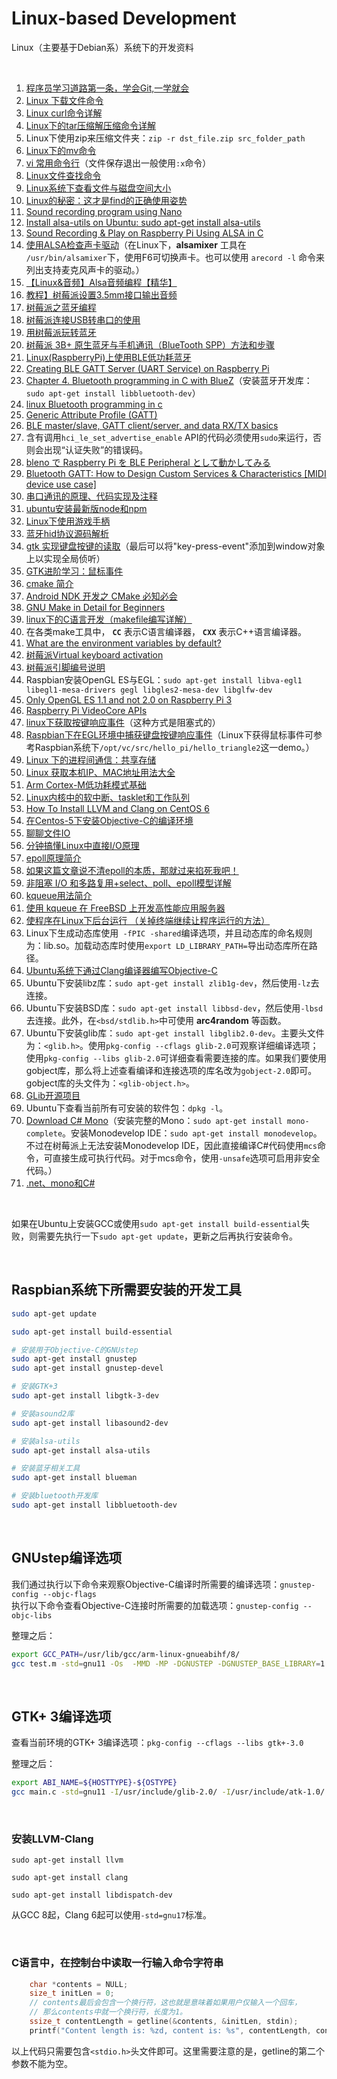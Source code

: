 # Linux-based Development
Linux（主要基于Debian系）系统下的开发资料

<br />

1. [程序员学习道路第一条，学会Git,一学就会](https://www.toutiao.com/a6694015880218542606)
1. [Linux 下载文件命令](https://blog.csdn.net/hitabc141592/article/details/7561239)
1. [Linux curl命令详解](https://www.cnblogs.com/duhuo/p/5695256.html)
1. [Linux下的tar压缩解压缩命令详解](https://www.cnblogs.com/qq78292959/archive/2011/07/06/2099427.html)
1. Linux下使用zip来压缩文件夹：`zip -r dst_file.zip src_folder_path`
1. [Linux下的mv命令](https://www.cnblogs.com/peida/archive/2012/10/27/2743022.html)
1. [vi 常用命令行](https://www.cnblogs.com/sunormoon/archive/2012/02/10/2345326.html)（文件保存退出一般使用`:x`命令）
1. [Linux文件查找命令](https://blog.csdn.net/qq_27517377/article/details/78870293)
1. [Linux系统下查看文件与磁盘空间大小](https://www.cnblogs.com/adolfmc/archive/2013/02/16/2913801.html)
1. [Linux的秘密：这才是find的正确使用姿势](https://www.toutiao.com/i6549496730935624195/)
1. [Sound recording program using Nano](https://raspberrypi.stackexchange.com/questions/15018/sound-recording-program-using-nano)
1. [Install alsa-utils on Ubuntu: sudo apt-get install alsa-utils](https://www.devmanuals.net/install/ubuntu/ubuntu-12-04-lts-precise-pangolin/install-alsa-utils.html)
1. [Sound Recording & Play on Raspberry Pi Using ALSA in C](https://stackoverflow.com/questions/38615396/sound-recording-play-on-raspberry-pi-using-alsa-in-c)
1. [使用ALSA检查声卡驱动](https://www.alsa-project.org/wiki/SoundcardTesting)（在Linux下，**alsamixer** 工具在 `/usr/bin/alsamixer`下，使用F6可切换声卡。也可以使用 `arecord -l` 命令来列出支持麦克风声卡的驱动。）
1. [【Linux&音频】Alsa音频编程【精华】](https://www.cnblogs.com/lifan3a/articles/5481993.html)
1. [教程】树莓派设置3.5mm接口输出音频](https://www.jianshu.com/p/674145fe98fa)
1. [树莓派之蓝牙编程](https://blog.csdn.net/qq_25005909/article/details/77512903)
1. [树莓派连接USB转串口的使用](https://blog.csdn.net/fhqlongteng/article/details/80417028)
1. [用树莓派玩转蓝牙](https://www.cnblogs.com/vamei/p/6753531.html)
1. [树莓派 3B+ 原生蓝牙与手机通讯（BlueTooth SPP）方法和步骤](https://blog.csdn.net/wanyeye/article/details/52909869)
1. [Linux(RaspberryPi)上使用BLE低功耗蓝牙](https://blog.csdn.net/qq_33433070/article/details/78668105)
1. [Creating BLE GATT Server (UART Service) on Raspberry Pi](https://scribles.net/creating-ble-gatt-server-uart-service-on-raspberry-pi/)
1. [Chapter 4. Bluetooth programming in C with BlueZ](https://people.csail.mit.edu/albert/bluez-intro/c404.html)（安装蓝牙开发库：`sudo apt-get install libbluetooth-dev`）
1.  [linux Bluetooth programming in c](https://stackoverflow.com/questions/11408609/linux-bluetooth-programming-in-c)
1. [Generic Attribute Profile (GATT)](http://dev.ti.com/tirex/content/simplelink_cc2640r2_sdk_1_40_00_45/docs/blestack/ble_user_guide/html/ble-stack-3.x/gatt.html)
1. [BLE master/slave, GATT client/server, and data RX/TX basics](https://www.silabs.com/community/wireless/bluetooth/knowledge-base.entry.html/2015/08/06/_reference_ble_mas-gviy)
1. 含有调用`hci_le_set_advertise_enable` API的代码必须使用`sudo`来运行，否则会出现“认证失败”的错误码。
1. [bleno で Raspberry Pi を BLE Peripheral として動かしてみる](https://qiita.com/comachi/items/c494e0d6c6d1775a3748)
1. [Bluetooth GATT: How to Design Custom Services & Characteristics \[MIDI device use case\]](https://www.novelbits.io/bluetooth-gatt-services-characteristics/)
1. [串口通讯的原理、代码实现及注释](https://www.toutiao.com/a6729730596051878404)
1. [ubuntu安装最新版node和npm](https://www.jianshu.com/p/f2592d106aac)
1. [Linux下使用游戏手柄](https://blog.csdn.net/qq_25556149/article/details/79730217)
1. [蓝牙hid协议源码解析](https://blog.csdn.net/u012439416/article/details/54348438)
1. [gtk 实现键盘按键的读取](https://blog.csdn.net/shibixiao/article/details/4861117)（最后可以将"key-press-event"添加到window对象上以实现全局侦听）
1. [GTK进阶学习：鼠标事件](http://www.mamicode.com/info-detail-445416.html)
1. [cmake 简介](https://www.cnblogs.com/lidabo/p/7359422.html)
1. [Android NDK 开发之 CMake 必知必会](https://blog.csdn.net/zhying719/article/details/82657519)
1. [GNU Make in Detail for Beginners](https://opensourceforu.com/2012/06/gnu-make-in-detail-for-beginners/)
1. [linux下的C语言开发（makefile编写详解）](https://www.toutiao.com/i6763898618379239950/)
1. 在各类make工具中， **`CC`** 表示C语言编译器， **`CXX`** 表示C++语言编译器。
1. [What are the environment variables by default?](https://unix.stackexchange.com/questions/329429/what-are-the-environment-variables-by-default)
1. [树莓派Virtual keyboard activation](https://raspberrypi.stackexchange.com/questions/41150/virtual-keyboard-activation)
1. [树莓派引脚编号说明](https://www.toutiao.com/a6746428899854385668/)
1. Raspbian安装OpenGL ES与EGL：`sudo apt-get install libva-egl1 libegl1-mesa-drivers gegl libgles2-mesa-dev libglfw-dev`
1. [Only OpenGL ES 1.1 and not 2.0 on Raspberry Pi 3](https://stackoverflow.com/questions/48136077/only-opengl-es-1-1-and-not-2-0-on-raspberry-pi-3)
1. [Raspberry Pi VideoCore APIs](https://elinux.org/Raspberry_Pi_VideoCore_APIs)
1. [linux下获取按键响应事件](https://www.cnblogs.com/yangwindsor/articles/3454955.html)（这种方式是阻塞式的）
1. [Raspbian下在EGL环境中捕获键盘按键响应事件](https://github.com/AndrewFromMelbourne/raspidmx/blob/master/common/key.c)（Linux下获得鼠标事件可参考Raspbian系统下`/opt/vc/src/hello_pi/hello_triangle2`这一demo。）
1. [Linux 下的进程间通信：共享存储](https://www.toutiao.com/a6688140435799409160)
1. [Linux 获取本机IP、MAC地址用法大全](https://www.cnblogs.com/fnlingnzb-learner/p/6427786.html)
1. [Arm Cortex-M低功耗模式基础](https://www.toutiao.com/a6690433824859357709)
1. [Linux内核中的软中断、tasklet和工作队列](http://blog.csdn.net/T146lLa128XX0x/article/details/79070798)
1. [How To Install LLVM and Clang on CentOS 6](https://www.vultr.com/docs/how-to-install-llvm-and-clang-on-centos-6)
1. [在Centos-5下安装Objective-C的编译环境](http://blog.csdn.net/Robincui2011/article/details/6785987)
1. [聊聊文件IO](https://www.toutiao.com/a6700806648274878987)
1. [分钟搞懂Linux中直接I/O原理](https://www.toutiao.com/a6701654059910169091/)
1. [epoll原理简介](https://www.toutiao.com/a6701457609444033031)
1. [如果这篇文章说不清epoll的本质，那就过来掐死我吧！](https://www.toutiao.com/a6683264188661367309)
1. [非阻塞 I/O 和多路复用+select、poll、epoll模型详解](https://www.toutiao.com/i6554223409138500110)
1. [kqueue用法简介](https://www.cnblogs.com/luminocean/p/5631336.html)
1. [使用 kqueue 在 FreeBSD 上开发高性能应用服务器](https://www.ibm.com/developerworks/cn/aix/library/1105_huangrg_kqueue/)
1. [使程序在Linux下后台运行 （关掉终端继续让程序运行的方法）](https://www.cnblogs.com/little-ant/p/3952424.html)
1. Linux下生成动态库使用` -fPIC -shared`编译选项，并且动态库的命名规则为：lib<lib-name>.so。加载动态库时使用`export LD_LIBRARY_PATH=`导出动态库所在路径。
1. [Ubuntu系统下通过Clang编译器编写Objective-C](https://blog.csdn.net/zenny_chen/article/details/52507022)
1. Ubuntu下安装libz库：`sudo apt-get install zlib1g-dev`，然后使用`-lz`去连接。
1. Ubuntu下安装BSD库：`sudo apt-get install libbsd-dev`，然后使用`-lbsd`去连接。此外，在`<bsd/stdlib.h>`中可使用 **arc4random** 等函数。
1. Ubuntu下安装glib库：`sudo apt-get install libglib2.0-dev`。主要头文件为：`<glib.h>`。使用`pkg-config --cflags glib-2.0`可观察详细编译选项；使用`pkg-config --libs glib-2.0`可详细查看需要连接的库。如果我们要使用gobject库，那么将上述查看编译和连接选项的库名改为`gobject-2.0`即可。gobject库的头文件为：`<glib-object.h>`。
1. [GLib开源项目](https://gitlab.gnome.org/GNOME/glib)
1. Ubuntu下查看当前所有可安装的软件包：`dpkg -l`。
1. [Download C# Mono](https://www.mono-project.com/download/stable/#download-lin)（安装完整的Mono：`sudo apt-get install mono-complete`。安装Monodevelop IDE：`sudo apt-get install monodevelop`。不过在树莓派上无法安装Monodevelop IDE，因此直接编译C#代码使用`mcs`命令，可直接生成可执行代码。对于mcs命令，使用`-unsafe`选项可启用非安全代码。）
1. [.net、mono和C#](https://www.cnblogs.com/kekec/p/7237156.html)

<br/>

如果在Ubuntu上安装GCC或使用`sudo apt-get install build-essential`失败，则需要先执行一下`sudo apt-get update`，更新之后再执行安装命令。

<br />

## Raspbian系统下所需要安装的开发工具
```bash
sudo apt-get update

sudo apt-get install build-essential

# 安装用于Objective-C的GNUstep
sudo apt-get install gnustep
sudo apt-get install gnustep-devel

# 安装GTK+3
sudo apt-get install libgtk-3-dev

# 安装asound2库
sudo apt-get install libasound2-dev

# 安装alsa-utils
sudo apt-get install alsa-utils

# 安装蓝牙相关工具
sudo apt-get install blueman

# 安装bluetooth开发库
sudo apt-get install libbluetooth-dev

```

<br />

## GNUstep编译选项

我们通过执行以下命令来观察Objective-C编译时所需要的编译选项：`gnustep-config --objc-flags`    
执行以下命令查看Objective-C连接时所需要的加载选项：`gnustep-config --objc-libs`

整理之后：
```bash
export GCC_PATH=/usr/lib/gcc/arm-linux-gnueabihf/8/
gcc test.m -std=gnu11 -Os  -MMD -MP -DGNUSTEP -DGNUSTEP_BASE_LIBRARY=1 -DGNU_RUNTIME=1 -DGNUSTEP_BASE_LIBRARY=1 -fno-strict-aliasing -pthread -fPIC -Wall -DGSWARN -DGSDIAGNOSE -Wno-import -fgnu-runtime -fconstant-string-class=NSConstantString  -I. -I/usr/local/include/GNUstep -I/usr/include/GNUstep -I${GCC_PATH}include/  -rdynamic -L/root/GNUstep/Library/Libraries -L/usr/local/lib -L/usr/lib -lobjc -lm -lgnustep-base -o test
```

<br />

## GTK+ 3编译选项

查看当前环境的GTK+ 3编译选项：`pkg-config --cflags --libs gtk+-3.0`


整理之后：
```bash
export ABI_NAME=${HOSTTYPE}-${OSTYPE}
gcc main.c -std=gnu11 -I/usr/include/glib-2.0/ -I/usr/include/atk-1.0/ -I/usr/include/gdk-pixbuf-2.0/ -I/usr/include/cairo/ -I/usr/include/pango-1.0/ -I/usr/lib/${ABI_NAME}/glib-2.0/include/ -I/usr/include/gtk-3.0/ -L/usr/lib/${ABI_NAME}/ -lgtk-3 -lgobject-2.0 -lpangocairo-1.0 -lgio-2.0 -latk-1.0 -lgdk-3 -lglib-2.0    -o gtk-test
```

<br />

### 安装LLVM-Clang

```shell
sudo apt-get install llvm

sudo apt-get install clang

sudo apt-get install libdispatch-dev
```
从GCC 8起，Clang 6起可以使用`-std=gnu17`标准。

<br />

### C语言中，在控制台中读取一行输入命令字符串

```c
    char *contents = NULL;
    size_t initLen = 0;
    // contents最后会包含一个换行符，这也就是意味着如果用户仅输入一个回车，
    // 那么contents中就一个换行符，长度为1。
    ssize_t contentLength = getline(&contents, &initLen, stdin);
    printf("Content length is: %zd, content is: %s", contentLength, contents);
```
以上代码只需要包含`<stdio.h>`头文件即可。这里需要注意的是，getline的第二个参数不能为空。

<br />

